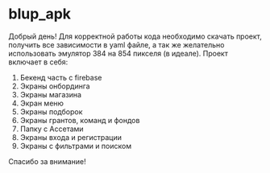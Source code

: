 # blup_apk
Добрый день!
Для корректной работы кода необходимо скачать проект, получить все зависимости в yaml файле, а так же желательно использовать эмулятор 384 на 854 пикселя (в идеале).
Проект включает в себя: 
1. Бекенд часть с firebase
2. Экраны онбординга
3. Экраны магазина
4. Экран меню
5. Экраны подборок
6. Экраны грантов, команд и фондов
7. Папку с Ассетами
8. Экраны входа и регистрации
9. Экраны с фильтрами и поиском


Спасибо за внимание!

